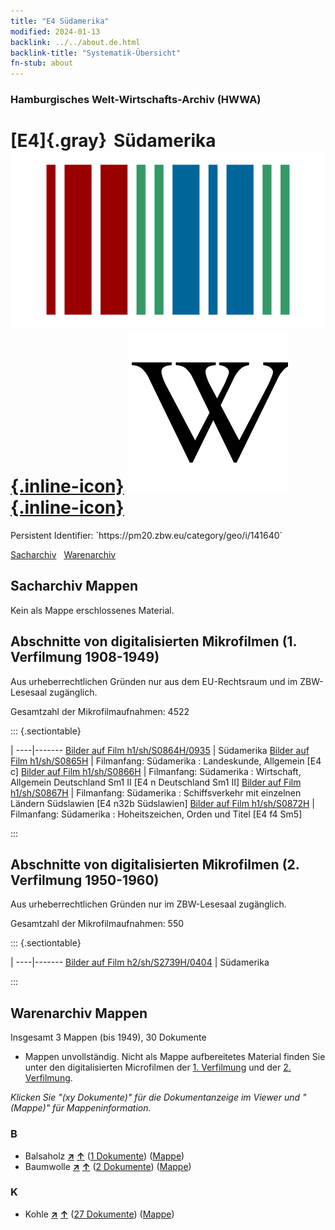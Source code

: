 ```yaml
---
title: "E4 Südamerika"
modified: 2024-01-13
backlink: ../../about.de.html
backlink-title: "Systematik-Übersicht"
fn-stub: about
---
```


### Hamburgisches Welt-Wirtschafts-Archiv (HWWA)

# [E4]{.gray}&#8201; Südamerika &#160; [![Wikidata](/images/Wikidata-logo.svg "Wikidata"){.inline-icon}](http://www.wikidata.org/entity/Q18) [![Wikipedia](/images/Wikipedia-W.svg "Wikipedia"){.inline-icon}](https://de.wikipedia.org/wiki/S%C3%BCdamerika)

<div class="hint">Persistent Identifier: `https://pm20.zbw.eu/category/geo/i/141640`</div>




[Sacharchiv](#sacharchiv-mappen) &#160; [Warenarchiv](#warenarchiv-mappen)





## Sacharchiv Mappen








Kein als Mappe erschlossenes Material.



<a id="filmsections" />

## Abschnitte von digitalisierten Mikrofilmen (1. Verfilmung 1908-1949)

<p>Aus urheberrechtlichen Gründen nur aus dem EU-Rechtsraum und im ZBW-Lesesaal zugänglich.</p>


<p>Gesamtzahl der Mikrofilmaufnahmen: 4522</p>





::: {.sectiontable}

 | 
----|-------
<a class="btn" href="https://pm20.zbw.eu/film/h1/sh/S0864H/0935" rel="nofollow">Bilder auf Film h1/sh/S0864H/0935</a> | Südamerika
<a class="btn" href="https://pm20.zbw.eu/film/h1/sh/S0865H" rel="nofollow">Bilder auf Film h1/sh/S0865H</a> | Filmanfang: Südamerika : Landeskunde, Allgemein [E4 c]
<a class="btn" href="https://pm20.zbw.eu/film/h1/sh/S0866H" rel="nofollow">Bilder auf Film h1/sh/S0866H</a> | Filmanfang: Südamerika : Wirtschaft, Allgemein Deutschland Sm1 II [E4 n Deutschland Sm1 II]
<a class="btn" href="https://pm20.zbw.eu/film/h1/sh/S0867H" rel="nofollow">Bilder auf Film h1/sh/S0867H</a> | Filmanfang: Südamerika : Schiffsverkehr mit einzelnen Ländern Südslawien [E4 n32b Südslawien]
<a class="btn" href="https://pm20.zbw.eu/film/h1/sh/S0872H" rel="nofollow">Bilder auf Film h1/sh/S0872H</a> | Filmanfang: Südamerika : Hoheitszeichen, Orden und Titel [E4 f4 Sm5]


:::




## Abschnitte von digitalisierten Mikrofilmen (2. Verfilmung 1950-1960)

<p>Aus urheberrechtlichen Gründen nur im ZBW-Lesesaal zugänglich.</p>


<p>Gesamtzahl der Mikrofilmaufnahmen: 550</p>





::: {.sectiontable}

 | 
----|-------
<a class="btn" href="https://pm20.zbw.eu/film/h2/sh/S2739H/0404" rel="nofollow">Bilder auf Film h2/sh/S2739H/0404</a> | Südamerika


:::














## Warenarchiv Mappen










Insgesamt 3 Mappen (bis 1949), 30 Dokumente
- Mappen unvollständig.  Nicht als Mappe aufbereitetes Material finden Sie
unter den digitalisierten Microfilmen der [1. Verfilmung](/film/h1_wa.de.html)
und der [2. Verfilmung](/film/h2_wa.de.html).

_Klicken Sie "(xy Dokumente)" für die Dokumentanzeige im Viewer und "(Mappe)" für Mappeninformation._




### B

- Balsaholz [**&nearr;**](../../../ware/i/142033/about.de.html "Balsaholz (XXX in der ganzen Welt)") [**&uarr;**](../../../ware/about.de.html#PLW06-Hz02 "Warensystematik") (<a href="https://pm20.zbw.eu/iiifview/folder/wa/142033,141640" title="über: Balsaholz : Südamerika" target="_blank">1 Dokumente</a>) ([Mappe](../../../../folder/wa/1420xx/142033/1416xx/141640/about.de.html))
- Baumwolle [**&nearr;**](../../../ware/i/142089/about.de.html "Baumwolle (XXX in der ganzen Welt)") [**&uarr;**](../../../ware/about.de.html#PLW04-Bw "Warensystematik") (<a href="https://pm20.zbw.eu/iiifview/folder/wa/142089,141640" title="über: Baumwolle : Südamerika" target="_blank">2 Dokumente</a>) ([Mappe](../../../../folder/wa/1420xx/142089/1416xx/141640/about.de.html))

### K

- Kohle [**&nearr;**](../../../ware/i/143120/about.de.html "Kohle (XXX in der ganzen Welt)") [**&uarr;**](../../../ware/about.de.html#PRB02.01 "Warensystematik") (<a href="https://pm20.zbw.eu/iiifview/folder/wa/143120,141640" title="über: Kohle : Südamerika" target="_blank">27 Dokumente</a>) ([Mappe](../../../../folder/wa/1431xx/143120/1416xx/141640/about.de.html))




